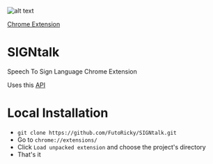 ![alt text](http://i65.tinypic.com/2uhbuqf.png)

[Chrome Extension](https://chrome.google.com/webstore/detail/signtalk/ifbninbhmfefcmefgkapeaflfagppahi)
# SIGNtalk
Speech To Sign Language Chrome Extension

Uses this [API](https://github.com/Waasi/sign_talk_api)

# Local Installation

- `git clone https://github.com/FutoRicky/SIGNtalk.git`
- Go to `chrome://extensions/`
- Click `Load unpacked extension` and choose the project's directory
- That's it
